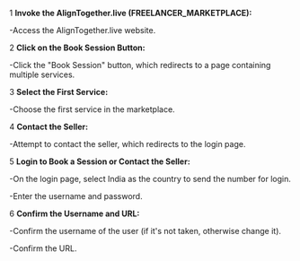 1 **Invoke the AlignTogether.live (FREELANCER_MARKETPLACE):**

-Access the AlignTogether.live website.

2 **Click on the Book Session Button:**

-Click the "Book Session" button, which redirects to a page containing multiple services.

3 **Select the First Service:**

-Choose the first service in the marketplace.

4 **Contact the Seller:**

-Attempt to contact the seller, which redirects to the login page.

5 **Login to Book a Session or Contact the Seller:**

-On the login page, select India as the country to send the number for login.

-Enter the username and password.

6 **Confirm the Username and URL:**

-Confirm the username of the user (if it's not taken, otherwise change it).

-Confirm the URL.
